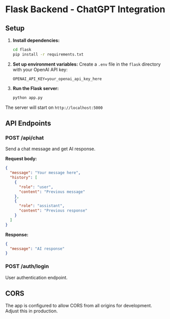 # Flask Backend - ChatGPT Integration

## Setup

1. **Install dependencies:**
   ```bash
   cd flask
   pip install -r requirements.txt
   ```

2. **Set up environment variables:**
   Create a `.env` file in the `flask` directory with your OpenAI API key:
   ```
   OPENAI_API_KEY=your_openai_api_key_here
   ```

3. **Run the Flask server:**
   ```bash
   python app.py
   ```

The server will start on `http://localhost:5000`

## API Endpoints

### POST /api/chat

Send a chat message and get AI response.

**Request body:**
```json
{
  "message": "Your message here",
  "history": [
    {
      "role": "user",
      "content": "Previous message"
    },
    {
      "role": "assistant",
      "content": "Previous response"
    }
  ]
}
```

**Response:**
```json
{
  "message": "AI response"
}
```

### POST /auth/login

User authentication endpoint.

## CORS

The app is configured to allow CORS from all origins for development. Adjust this in production.

